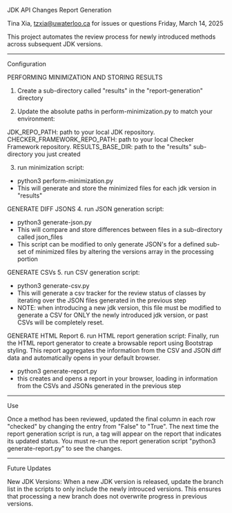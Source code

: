 JDK API Changes Report Generation

Tina Xia, tzxia@uwaterloo.ca for issues or questions
Friday, March 14, 2025

This project automates the review process for newly introduced methods across subsequent JDK versions. 

-----------

Configuration

PERFORMING MINIMIZATION AND STORING RESULTS 
1. Create a sub-directory called "results" in the "report-generation" directory 

2. Update the absolute paths in perform-minimization.py to match your environment:

JDK_REPO_PATH: path to your local JDK repository.
CHECKER_FRAMEWORK_REPO_PATH: path to your local Checker Framework repository.
RESULTS_BASE_DIR: path to the "results" sub-directory you just created 

3. run minimization script: 
- python3 perform-minimization.py
- This will generate and store the minimized files for each jdk version in "results" 

GENERATE DIFF JSONS 
4. run JSON generation script: 
- python3 generate-json.py 
- This will compare and store differences between files in a sub-directory called json_files 
- This script can be modified to only generate JSON's for a defined sub-set of minimized files by altering the versions array in the processing portion

GENERATE CSVs
5. run CSV generation script: 
- python3 generate-csv.py 
- This will generate a csv tracker for the review status of classes by iterating over the JSON files generated in the previous step
- NOTE: when introducing a new jdk version, this file must be modified to generate a CSV for ONLY the newly introduced jdk version, or past CSVs will be completely reset. 

GENERATE HTML Report
6. run HTML report generation script: 
Finally, run the HTML report generator to create a browsable report using Bootstrap styling. This report aggregates the information from the CSV and JSON diff data and automatically opens in your default browser.

- python3 generate-report.py
- this creates and opens a report in your browser, loading in information from the CSVs and JSONs generated in the previous step 

-----------

Use

Once a method has been reviewed, updated the final column in each row "checked" by changing the entry from "False" to "True". The next time the report generation script is run, a tag will appear on the report that indicates its updated status. You must re-run the report generation script "python3 generate-report.py" to see the changes. 

-----------

Future Updates

New JDK Versions:
When a new JDK version is released, update the branch list in the scripts to only include the newly introuced versions. This ensures that processing a new branch does not overwrite progress in previous versions. 